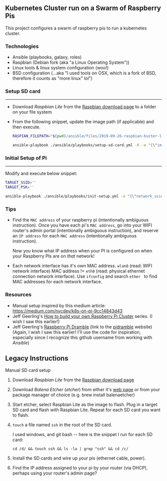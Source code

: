## Kubernetes Cluster run on a Swarm of Raspberry Pis
This project configures a swarm of raspberry pis to run a kubernetes cluster.

### Technologies
* Ansible (playbooks, galaxy, roles)
* Raspbian (Debian fork (aka "a Linux Operating System"))
* Linux tools & linux system configuration (woo!)
* BSD configuration (...aka "I used tools on OSX, which is a fork of BSD, therefore it counts as "more linux" lol")

### Setup SD card
---
* Download *Raspbian Lite* from the [Raspbian download page](https://www.raspberrypi.org/downloads/raspbian/) to a folder on your file system
* From the following snippet, update the image path (if applicable) and then execute.

    ```bash
    RASPIAN_FILEPATH="$(pwd)/ansible/files/2019-09-26-raspbian-buster-lite.img"

    ansible-playbook ./ansible/playbooks/setup-sd-card.yml -K -e "{\"image_file_location\": \"$RASPIAN_FILEPATH\"}"
    ```

### Initial Setup of Pi
---
Modify and execute below snippet:

```bash
TARGET_SSID=''
TARGET_PSK=''

ansible-playbook ./ansible/playbooks/init-setup.yml -e "{\"network_ssid\": \"$TARGET_SSID\", \"network_psk\": \"$TARGET_PSK\"}" --ask-pass`
```

### Tips
* Find the `MAC address` of your raspberry pi (intentionally ambiguous instruction). Once you have each pi's `MAC address`, go into your WIFI router's admin portal (intentionally ambiguous instruction), and reserve an `IP address` for each `MAC address` (intentionally ambiguous instruction).

    Now you know what IP address when your PI is configured on when your Raspberry PIs are on _that_ network!
* Each network interface has it's own MAC address. `wlan0` (read: WIFI network interface) MAC address != `eth0` (read: physical ethernet connection network interface). Use `ifconfig` and search `ether ` to find MAC addresses for each network interface.

### Resources
* Manual setup inspired by this medium article: https://medium.com/nycdev/k8s-on-pi-9cc14843d43
* Jeff Geerling's [How to build your own Raspberry Pi Cluster](https://www.jeffgeerling.com/blog/2017/how-build-your-own-raspberry-pi-cluster) series. (I wish I saw this earlier!)
* Jeff Geerling's [Raspberry Pi Dramble](https://github.com/geerlingguy/raspberry-pi-dramble) (link to the [pidramble](http://www.pidramble.com/) website) (Again, I wish I saw this earlier! I'll use the code for inspiration, especially since I recognize this github username from working with _Ansible_)

## Legacy Instructions
Manual SD card setup
1. Download *Raspbian Lite* from the [Raspbian download page](https://www.raspberrypi.org/downloads/raspbian/)
1. Download *Balena Etcher* (_etcher_) from either it's [web page](https://www.balena.io/etcher/) or from your package manager of choice (e.g. brew install balenaetcher)
1. Start etcher, select Raspbian Lite as the image to flash. Plug in a target SD card and flash with Raspbian Lite. Repeat for each SD card you want to flash.
1. `touch` a file named `ssh` in the root of the SD card.

    I used windows, and git bash -- here is the snippet I run for each SD card:

    `cd /d/ && touch ssh && ls -la | grep "ssh" && cd /c/`
1. Install the SD cards and wire up your pis (ethernet cable, power).
1. Find the IP address assigned to your pi by your router (via DHCP), perhaps using your router's admin page?

